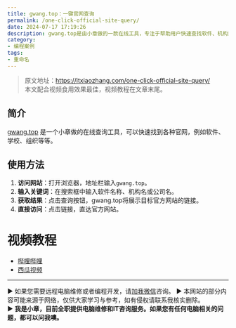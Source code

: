 ```yaml
---
title: gwang.top：一键官网查询
permalink: /one-click-official-site-query/
date: 2024-07-17 17:19:26
description: gwang.top是由小章做的一款在线工具，专注于帮助用户快速查找软件、机构或公司的官方网站，本文介绍这款工具的使用。
category:
- 编程案例
tags:
- 重命名
---
```


> 原文地址：<https://itxiaozhang.com/one-click-official-site-query/>  
> 本文配合视频食用效果最佳，视频教程在文章末尾。  

## 简介

[gwang.top](https://gwang.top/) 是一个小章做的在线查询工具，可以快速找到各种官网，例如软件、学校、组织等等。

## 使用方法

1. **访问网站**：打开浏览器，地址栏输入`gwang.top`。
2. **输入关键词**：在搜索框中输入软件名称、机构名或公司名。
3. **获取结果**：点击查询按钮，gwang.top将展示目标官方网站的链接。
4. **直接访问**：点击链接，直达官方网站。

# 视频教程

- [哔哩哔哩](https://www.bilibili.com/video/BV13f421q7BG)
- [西瓜视频](https://www.ixigua.com/7392546337554465315)

---
▶ 如果您需要远程电脑维修或者编程开发，请[加我微信](https://itxiaozhang.netlify.app/)咨询。 
▶ 本网站的部分内容可能来源于网络，仅供大家学习与参考，如有侵权请联系我核实删除。  
▶ **我是小章，目前全职提供电脑维修和IT咨询服务。如果您有任何电脑相关的问题，都可以问我噢。**  
